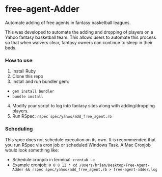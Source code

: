 <!--
  Title: Free Agent Adder for Yahoo Fantasy Basketball Leagues
  Description: Automatically add free agents in Yahoo fantasy basketball leagues. Written in Ruby leveraging Selenium Webdriver.
  Author: Brian Bixby
  -->

# free-agent-Adder
Automate adding of free agents in fantasy basketball leagues.

This was developed to automate the adding and dropping of players on a Yahoo fantasy basketball team. This allows users to automate this process so that when waivers clear, fantasy owners can continue to sleep in their beds.

### How to use ###

1. Install Ruby
2. Clone this repo
3. Install and run bundler gem:
* `gem install bundler`
* `bundle install`
4. Modify your script to log into fantasy sites along with adding/dropping players.
5. Run RSpec: `rspec spec/yahoo/add_free_agent.rb`

### Scheduling ###

This spec does not schedule execution on its own. It is recommended that you run RSpec via cron job or scheduled Windows Task. A Mac Cronjob would look something like:

* Schedule cronjob in terminal: `crontab -e`
* Example cronjob: `0 0 8 12 * cd /Users/brian/Desktop/Free-Agent-Adder && rspec spec/yahoo/add_free_agent.rb > free-agent-adder.log`
